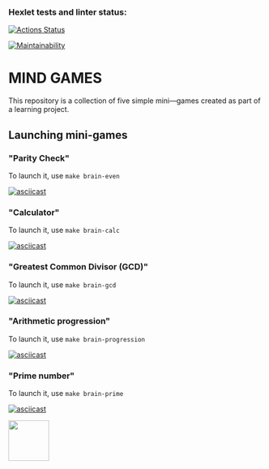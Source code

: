 ### Hexlet tests and linter status:
[![Actions Status](https://github.com/Snouly/frontend-project-44/actions/workflows/hexlet-check.yml/badge.svg)](https://github.com/Snouly/frontend-project-44/actions)

[![Maintainability](https://api.codeclimate.com/v1/badges/c64eaddc4ca1a7c6947d/maintainability)](https://codeclimate.com/github/Snouly/frontend-project-44/maintainability)

# MIND GAMES

This repository is a collection of five simple mini—games created as part of a learning project. 

## Launching mini-games

### "Parity Check"

To launch it, use `make brain-even`

[![asciicast](https://asciinema.org/a/rUXfxCZx4nMSrzemHus9v7Fvz.svg)](https://asciinema.org/a/rUXfxCZx4nMSrzemHus9v7Fvz)



### "Calculator"

To launch it, use `make brain-calc`

[![asciicast](https://asciinema.org/a/QK33odrulFKM9NZqDjuBTtLAG.svg)](https://asciinema.org/a/QK33odrulFKM9NZqDjuBTtLAG)



### "Greatest Common Divisor (GCD)"

To launch it, use `make brain-gcd`

[![asciicast](https://asciinema.org/a/45grZ62JnVz0vCTYt17j2yuZX.svg)](https://asciinema.org/a/45grZ62JnVz0vCTYt17j2yuZX)



### "Arithmetic progression"

To launch it, use `make brain-progression`

[![asciicast](https://asciinema.org/a/XMpscNg8El7WuIFmaGashucvF.svg)](https://asciinema.org/a/XMpscNg8El7WuIFmaGashucvF)



### "Prime number"

To launch it, use `make brain-prime`

[![asciicast](https://asciinema.org/a/PXanM0Kmd7C3jIFXanBCqUNAd.svg)](https://asciinema.org/a/PXanM0Kmd7C3jIFXanBCqUNAd)




<img src="https://media1.tenor.com/m/2MRDiRFMDiQAAAAC/skeleton-waiting-skeleton-cheezit.gif" width="80" height="80" />